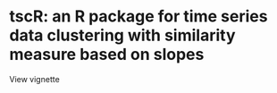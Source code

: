 # tscR: an R package for time series data clustering with similarity measure based on slopes

View vignette
